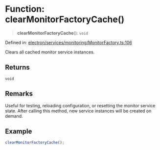 # Function: clearMonitorFactoryCache()

> **clearMonitorFactoryCache**(): `void`

Defined in: [electron/services/monitoring/MonitorFactory.ts:106](https://github.com/Nick2bad4u/Uptime-Watcher/blob/main/electron/services/monitoring/MonitorFactory.ts#L106)

Clears all cached monitor service instances.

## Returns

`void`

## Remarks

Useful for testing, reloading configuration, or resetting the monitor service
state. After calling this method, new service instances will be created on
demand.

## Example

```typescript
clearMonitorFactoryCache();
```

